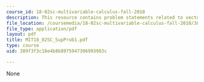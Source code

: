```yaml
---
course_id: 18-02sc-multivariable-calculus-fall-2010
description: This resource contains problem statements related to vectors and matrices.
file_location: /coursemedia/18-02sc-multivariable-calculus-fall-2010/389f3f3c18e4b8b8975947306993983c_MIT18_02SC_SupProb1.pdf
file_type: application/pdf
layout: pdf
title: MIT18_02SC_SupProb1.pdf
type: course
uid: 389f3f3c18e4b8b8975947306993983c

---
```

None